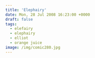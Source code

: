 ```yaml
---
title: 'Elephairy'
date: Mon, 28 Jul 2008 16:23:00 +0000
draft: false
tags:
  - elefairy
  - elephairy
  - elliot
  - orange juice
image: /img/comic280.jpg
---
```


